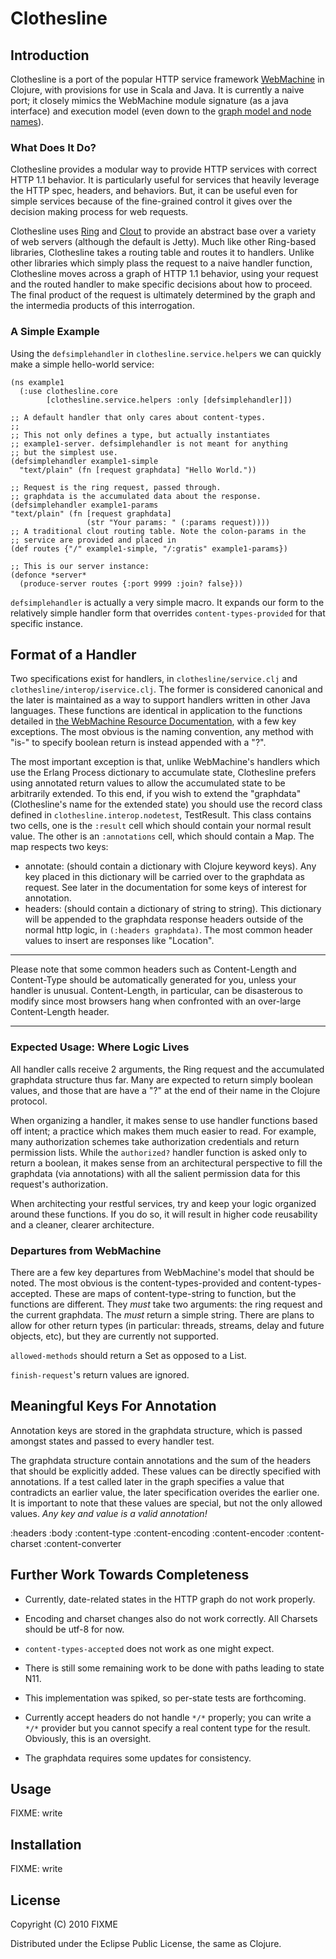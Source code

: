 # Clothesline

## Introduction ##

Clothesline is a port of the popular HTTP service framework
[WebMachine](http://bitbucket.org/justin/webmachine/wiki/Home) in
Clojure, with provisions for use in Scala and Java. It is currently a
naive port; it closely mimics the WebMachine module signature (as a
java interface) and execution model (even down to the [graph model and
node names](http://webmachine.basho.com/diagram.html)). 

### What Does It Do? ###

Clothesline provides a modular way to provide HTTP services with
correct HTTP 1.1 behavior. It is particularly useful for services that
heavily leverage the HTTP spec, headers, and behaviors. But, it can be
useful even for simple services because of the fine-grained control it
gives over the decision making process for web requests.

Clothesline uses [Ring](http://github.com/mmcgrana/ring) and
[Clout](http://github.com/weavejester/clout) to provide an abstract
base over a variety of web servers (although the default is
Jetty). Much like other Ring-based libraries, Clothesline takes a
routing table and routes it to handlers. Unlike other libraries which
simply plass the request to a naive handler function, Clothesline
moves across a graph of HTTP 1.1 behavior, using your request and the
routed handler to make specific decisions about how to proceed. The
final product of the request is ultimately determined by the graph and
the intermedia products of this interrogation.

### A Simple Example ###

Using the `defsimplehandler` in `clothesline.service.helpers` we can
quickly make a simple hello-world service:

    (ns example1
      (:use clothesline.core
            [clothesline.service.helpers :only [defsimplehandler]])

    ;; A default handler that only cares about content-types.
    ;;
    ;; This not only defines a type, but actually instantiates
    ;; example1-server. defsimplehandler is not meant for anything
    ;; but the simplest use.
    (defsimplehandler example1-simple
      "text/plain" (fn [request graphdata] "Hello World."))
  
    ;; Request is the ring request, passed through. 
    ;; graphdata is the accumulated data about the response.
    (defsimplehandler example1-params
    "text/plain" (fn [request graphdata] 
                     (str "Your params: " (:params request))))
    ;; A traditional clout routing table. Note the colon-params in the
    ;; service are provided and placed in 
    (def routes {"/" example1-simple, "/:gratis" example1-params})
    
    ;; This is our server instance:
    (defonce *server* 
      (produce-server routes {:port 9999 :join? false}))

`defsimplehandler` is actually a very simple macro. It expands our form 
to the relatively simple handler form that overrides 
`content-types-provided` for that specific instance. 

## Format of a Handler ##

Two specifications exist for handlers, in `clothesline/service.clj`
and `clothesline/interop/iservice.clj`. The former is considered
canonical and the later is maintained as a way to support handlers
written in other Java languages. These functions are identical in
application to the functions detailed in
[the WebMachine Resource Documentation](http://webmachine.basho.com/resources.html),
with a few key exceptions. The most obvious is the naming convention,
any method with "is-" to specify boolean return is instead appended
with a "?".

The most important exception is that, unlike WebMachine's handlers
which use the Erlang Process dictionary to accumulate state,
Clothesline prefers using annotated return values to allow the
accumulated state to be arbitrarily extended. To this end, if you wish
to extend the "graphdata" (Clothesline's name for the extended state)
you should use the record class defined in
`clothesline.interop.nodetest`, TestResult. This class contains two
cells, one is the `:result` cell which should contain your normal
result value. The other is an `:annotations` cell, which should contain
a Map. The map respects two keys:

* annotate: (should contain a dictionary with Clojure keyword
  keys). Any key placed in this
  dictionary will be carried over to the graphdata as request. See
  later in the documentation for some keys of interest for annotation.
* headers: (should contain a dictionary of string to string). This
  dictionary will be appended to the graphdata response headers
  outside of the normal http logic, in
  `(:headers graphdata)`. The most common header values to insert are
  responses like "Location". 
  
-----  
Please note that some common headers such as Content-Length and
Content-Type should be automatically generated for you, unless your
handler is unusual. Content-Length, in particular, can be disasterous 
to modify since most browsers hang  when confronted with an
over-large Content-Length header.

-----

### Expected Usage: Where Logic Lives ###

All handler calls receive 2 arguments, the Ring request and the
accumulated graphdata structure thus far. Many are expected to return
simply boolean values, and those that are have a "?" at the end of
their name in the Clojure protocol. 

When organizing a handler, it makes sense to use handler functions
based off intent; a practice which makes them much easier to read. For
example, many authorization schemes take authorization credentials and
return permission lists. While the `authorized?` handler function is
asked only to return a boolean, it makes sense from an architectural
perspective to fill the graphdata (via annotations) with all the
salient permission data for this request's authorization. 

When architecting your restful services, try and keep your logic
organized around these functions. If you do so, it will result in
higher code reusability and a cleaner, clearer architecture.

### Departures from WebMachine ###

There are a few key departures from WebMachine's model that should be
noted. The most obvious is the content-types-provided and
content-types-accepted. These are maps of content-type-string to
function, but the functions are different. They *must* take two
arguments: the ring request and the current graphdata. The *must*
return a simple string. There are plans to allow for other return
types (in particular: threads, streams, delay and future objects,
etc), but they are currently not supported.

`allowed-methods` should return a Set as opposed to a List.

`finish-request`'s return values are ignored.

## Meaningful Keys For Annotation ##

Annotation keys are stored in the graphdata structure, which is passed
amongst states and passed to every handler test.

The graphdata structure contain annotations and the sum of the headers
that should be explicitly added. These values can be directly
specified with annotations. If a test called later in the graph specifies a value that
contradicts an earlier value, the later specification overides the
earlier one. It is important to note that these values are special,
but not the only allowed values. *Any key and value is a valid
annotation!* 

:headers
:body 
:content-type
:content-encoding
:content-encoder
:content-charset
:content-converter


## Further Work Towards Completeness ##

* Currently, date-related states in the HTTP graph do not work
properly. 

* Encoding and charset changes also do not work correctly. All Charsets
should be utf-8 for now.

* `content-types-accepted` does not work as one might expect.

* There is still some remaining work to be done with paths leading to
state N11.

* This implementation was spiked, so per-state tests are forthcoming.

* Currently accept headers do not handle `*/*` properly; you can write
  a `*/*` provider but you cannot specify a real content type for the
  result. Obviously, this is an oversight.

* The graphdata requires some updates for consistency.




## Usage

FIXME: write

## Installation

FIXME: write

## License

Copyright (C) 2010 FIXME

Distributed under the Eclipse Public License, the same as Clojure.
